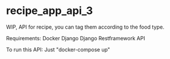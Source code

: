 # recipe_app_api_3
WIP, API for recipe, you can tag them according to the food type.

Requirements:
Docker
Django
Django Restframework API

To run this API:
Just "docker-compose up"
